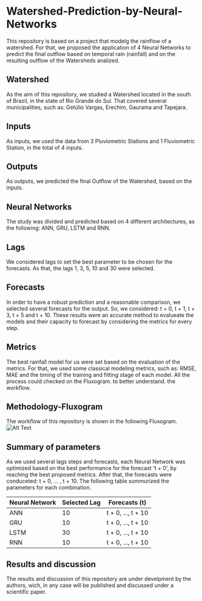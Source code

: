 # Watershed-Prediction-by-Neural-Networks

This repository is based on a project that modelg the rainflow of a watershed. For that, we proposed
the application of 4 Neural Networks to predict the final outflow based on temporal rain (rainfall) and on the
resulting outflow of the Watersheds analized.

## Watershed
As the aim of this repository, we studied a Watershed located in the south of Brazil, in the state of Rio Grande do Sul.
That covered several municipalities, such as: Getúlio Vargas, Erechim, Gaurama and Tapejara.

## Inputs
As inputs, we used the data from 3 Pluviometric Stations and 1 Fluviometric Station, in the total of 4 inputs.

## Outputs
As outputs, we predicted the final Outflow of the Watershed, based on the inputs.

## Neural Networks
The study was divided and predicted based on 4 different architectures, as the following: ANN, GRU, LSTM and RNN.

## Lags
We considered lags to set the best parameter to be chosen for the forecasts. As that, the lags 1, 3, 5, 10 and 30 were selected.

## Forecasts
In order to have a robust prediction and a reasonable comparison, we selected several forecasts for the output.
So, we considered: t + 0, t + 1, t + 3, t + 5 and t + 10. These results were an accurate method to evalueate the models 
and their capacity to forecast by considering the metrics for every step.

## Metrics 
The best rainfall model for us were set based on the evaluation of the metrics. For that, we used some classical modeling metrics,
such as: RMSE, MAE and the timing of the training and fitting stage of each model. All the process could checked on the Fluxogram. to better 
understand. the workflow.

## Methodology-Fluxogram 
The workflow of this repository is shown in the following Fluxogram.
![Alt Text](Figures/Fluxogram.jpg) 

## Summary of parameters
As we used several lags steps and forecasts, each Neural Network was optimized based on the best performance for the forecast 't + 0',
by reaching the best proposed metrics. After that, the forecasts were conduceted: t + 0, ... , t + 10. The following table summurized the
parameters for each combination.

|Neural Network|Selected Lag|Forecasts (t)|
|---|--|------------------|
|ANN|10|t + 0, ..., t + 10|
|GRU|10|t + 0, ..., t + 10|
|LSTM|30|t + 0, ..., t + 10|
|RNN|10|t + 0, ..., t + 10|

## Results and discussion
The results and discussion of this repository are under develpment by the authors, wich, in any case will be published and discussed
under a scientific paper.
